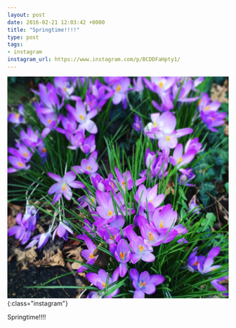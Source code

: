 ```yaml
---
layout: post
date: 2016-02-21 12:03:42 +0000
title: "Springtime!!!!"
type: post
tags:
- instagram
instagram_url: https://www.instagram.com/p/BCDDFaHpty1/
---
```


![Instagram - BCDDFaHpty1](/assets/BCDDFaHpty1.jpg){:class="instagram"}

Springtime!!!!
